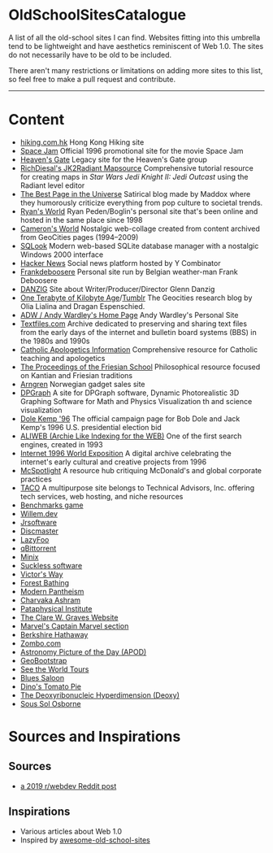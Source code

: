 # OldSchoolSitesCatalogue
A list of all the old-school sites I can find. Websites fitting into this umbrella tend to be lightweight and have aesthetics reminiscent of Web 1.0. The sites do not necessarily have to be old to be included.

There aren't many restrictions or limitations on adding more sites to this list, so feel free to make a pull request and contribute.

---

# Content
- [hiking.com.hk](http://www.hiking.com.hk/) Hong Kong Hiking site
- [Space Jam](https://www.spacejam.com/1996/) Official 1996 promotional site for the movie Space Jam
- [Heaven's Gate](https://www.heavensgate.com/) Legacy site for the Heaven's Gate group
- [RichDiesal's JK2Radiant Mapsource](https://jkhub.org/mapping/richdiesal/richdiesal.htm) Comprehensive tutorial resource for creating maps in _Star Wars Jedi Knight II: Jedi Outcast_ using the Radiant level editor
- [The Best Page in the Universe](http://maddox.xmission.com/) Satirical blog made by Maddox where they humorously criticize everything from pop culture to societal trends.
- [Ryan's World](http://boglin.iwarp.com/) Ryan Peden/Boglin's personal site that's been online and hosted in the same place since 1998
- [Cameron's World](https://www.cameronsworld.net/) Nostalgic web-collage created from content archived from GeoCities pages (1994–2009)
- [SQLook](https://sqlook.com/) Modern web-based SQLite database manager with a nostalgic Windows 2000 interface
- [Hacker News](https://news.ycombinator.com/) Social news platform hosted by Y Combinator
- [Frankdeboosere](https://www.frankdeboosere.be/) Personal site run by Belgian weather-man Frank Deboosere
- [DANZIG](http://www.danzig-verotik.com/) Site about Writer/Producer/Director Glenn Danzig
- [One Terabyte of Kilobyte Age](https://blog.geocities.institute/)/[Tumblr](https://oneterabyteofkilobyteage.tumblr.com/) The Geocities research blog by Olia Lialina and Dragan Espenschied.
- [ADW / Andy Wardley's Home Page](https://wardley.org/) Andy Wardley's Personal Site
- [Textfiles.com](http://textfiles.com/thoughts/) Archive dedicated to preserving and sharing text files from the early days of the internet and bulletin board systems (BBS) in the 1980s and 1990s
- [Catholic Apologetics Information](http://catholicapologetics.info/) Comprehensive resource for Catholic teaching and apologetics
- [The Proceedings of the Friesian School](https://friesian.com/) Philosophical resource focused on Kantian and Friesian traditions
- [Arngren](https://arngren.net/) Norwegian gadget sales site
- [DPGraph](http://www.dpgraph.com/) A site for DPGraph software, Dynamic Photorealistic 3D Graphing Software for Math and Physics Visualization th and science visualization
- [Dole Kemp '96](https://www.dolekemp96.org/main.htm) The official campaign page for Bob Dole and Jack Kemp's 1996 U.S. presidential election bid
- [ALIWEB (Archie Like Indexing for the WEB)](http://www.aliweb.com/) One of the first search engines, created in 1993
- [Internet 1996 World Exposition](https://park.org/) A digital archive celebrating the internet's early cultural and creative projects from 1996
- [McSpotlight](https://www.mcspotlight.org/index.shtml) A resource hub critiquing McDonald's and global corporate practices
- [TACO](http://www.taco.com/) A multipurpose site belongs to Technical Advisors, Inc. offering tech services, web hosting, and niche resources
- [Benchmarks game](https://benchmarksgame-team.pages.debian.net/benchmarksgame)
- [Willem.dev](https://www.willem.dev/)
- [Jrsoftware](https://jrsoftware.org/isdl.php)
- [Discmaster](http://discmaster.textfiles.com/)
- [LazyFoo](https://lazyfoo.net)
- [qBittorrent](https://www.qbittorrent.org/)
- [Minix](http://www.minix3.org/)
- [Suckless software](https://suckless.org/)
- [Victor's Way](https://www.victorsway.eu/)
- [Forest Bathing](http://www.vwsp.eu/)
- [Modern Pantheism](http://www.pantheism.ie/)
- [Charvaka Ashram](http://www.charvaka.ie/)
- [Pataphysical Institute](http://www.pataphysicalinstitute.eu/)
- [The Clare W. Graves Website](https://www.clarewgraves.com/)
- [Marvel's Captain Marvel section](https://www.marvel.com/captainmarvel)
- [Berkshire Hathaway](https://www.berkshirehathaway.com/)
- [Zombo.com](https://zombo.com/)
- [Astronomy Picture of the Day (APOD)](https://apod.nasa.gov/)
- [GeoBootstrap](https://code.divshot.com/geo-bootstrap/)
- [See the World Tours](https://www.seetheworldtours.com/)
- [Blues Saloon](https://www.bluessaloon.org/)
- [Dino's Tomato Pie](https://www.dinostomatopie.com)
- [The Deoxyribonucleic Hyperdimension (Deoxy)](https://deoxy.org/)
- [Sous Sol Osborne](http://www.soussolosborne.com/)

# Sources and Inspirations
## Sources
- [a 2019 r/webdev Reddit post](https://www.reddit.com/r/webdev/comments/caezeo/web_10_era_websites_which_are_still_maintained/)
## Inspirations
- Various articles about Web 1.0
- Inspired by [awesome-old-school-sites](https://github.com/mega8bit/awesome-old-school-sites)

